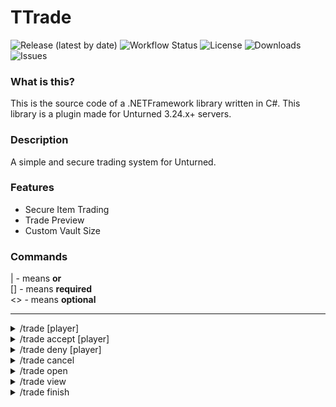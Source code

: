 # TTrade

![Release (latest by date)](https://img.shields.io/github/v/release/TavstalDev/TTrade?style=plastic-square)
![Workflow Status](https://img.shields.io/github/actions/workflow/status/TavstalDev/TTrade/release.yml?branch=stable&label=build&style=plastic-square)
![License](https://img.shields.io/github/license/TavstalDev/TTrade?style=plastic-square)
![Downloads](https://img.shields.io/github/downloads/TavstalDev/TTrade/total?style=plastic-square)
![Issues](https://img.shields.io/github/issues/TavstalDev/TTrade?style=plastic-square)

### What is this?
This is the source code of a .NETFramework library written in C#. This library is a plugin made for Unturned 3.24.x+ servers. 

### Description
A simple and secure trading system for Unturned.

### Features
* Secure Item Trading
* Trade Preview
* Custom Vault Size

### Commands
| - means <b>or</b></br>
[] - means <b>required</b></br>
<> - means <b>optional</b>

---

<details>
<summary>/trade [player]</summary>
<b>Description:</b> Send trade request to a player
<br>
<b>Permission(s):</b> ttrade.command.trade
</details>

<details>
<summary>/trade accept [player]</summary>
<b>Description:</b>Accept a pending trade request.
<br>
<b>Permission(s):</b> ttrade.command.trade.accept
</details>

<details>
<summary>/trade deny [player]</summary>
<b>Description:</b> Decline a trade request.
<br>
<b>Permission(s):</b> ttrade.command.trade.deny
</details>

<details>
<summary>/trade cancel</summary>
<b>Description:</b> Cancel an ongoing trade.
<br>
<b>Permission(s):</b> ttrade.command.trade.cancel
</details>

<details>
<summary>/trade open</summary>
<b>Description:</b> Open the trade inventory.
<br>
<b>Permission(s):</b> ttrade.command.trade.open
</details>

<details>
<summary>/trade view</summary>
<b>Description:</b> View the other player's trade inventory.
<br>
<b>Permission(s):</b> ttrade.command.trade.view
</details>

<details>
<summary>/trade finish</summary>
<b>Description:</b> Complete, then finalize the trade.
<br>
<b>Permission(s):</b> ttrade.command.trade.finish
</details>
